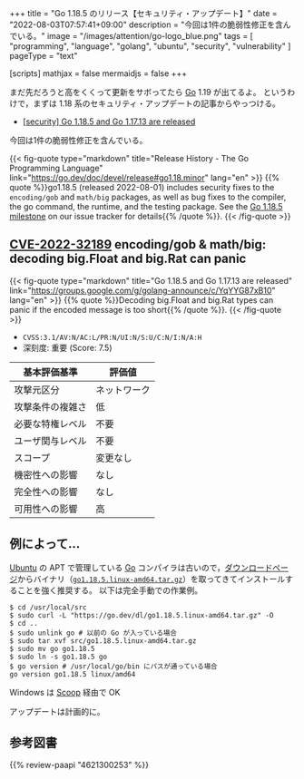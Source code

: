 +++
title = "Go 1.18.5 のリリース【セキュリティ・アップデート】"
date =  "2022-08-03T07:57:41+09:00"
description = "今回は1件の脆弱性修正を含んでいる。"
image = "/images/attention/go-logo_blue.png"
tags  = [ "programming", "language", "golang", "ubuntu", "security", "vulnerability" ]
pageType = "text"

[scripts]
  mathjax = false
  mermaidjs = false
+++

まだ先だろうと高をくくって更新をサボってたら [Go] 1.19 が出てるよ。
というわけで，まずは 1.18 系のセキュリティ・アップデートの記事からやっつける。

- [[security] Go 1.18.5 and Go 1.17.13 are released](https://groups.google.com/g/golang-announce/c/YqYYG87xB10)

今回は1件の脆弱性修正を含んでいる。

{{< fig-quote type="markdown" title="Release History - The Go Programming Language" link="https://go.dev/doc/devel/release#go1.18.minor" lang="en" >}}
{{% quote %}}go1.18.5 (released 2022-08-01) includes security fixes to the `encoding/gob` and `math/big` packages, as well as bug fixes to the compiler, the go command, the runtime, and the testing package. See the [Go 1.18.5 milestone](https://github.com/golang/go/issues?q=milestone%3AGo1.18.5+label%3ACherryPickApproved) on our issue tracker for details{{% /quote %}}.
{{< /fig-quote >}}

## [CVE-2022-32189] encoding/gob & math/big: decoding big.Float and big.Rat can panic

{{< fig-quote type="markdown" title="Go 1.18.5 and Go 1.17.13 are released" link="https://groups.google.com/g/golang-announce/c/YqYYG87xB10" lang="en" >}}
{{% quote %}}Decoding big.Float and big.Rat types can panic if the encoded message is too short{{% /quote %}}.
{{< /fig-quote >}}

- `CVSS:3.1/AV:N/AC:L/PR:N/UI:N/S:U/C:N/I:N/A:H`
- 深刻度: 重要 (Score: 7.5)

| 基本評価基準 | 評価値 |
|--------|-------|
| 攻撃元区分 | ネットワーク |
| 攻撃条件の複雑さ | 低 |
| 必要な特権レベル | 不要 |
| ユーザ関与レベル | 不要 |
| スコープ | 変更なし |
| 機密性への影響 | なし |
| 完全性への影響 | なし |
| 可用性への影響 | 高 |

## 例によって...

[Ubuntu] の APT で管理している [Go] コンパイラは古いので，[ダウンロードページ](https://go.dev/dl/ "Downloads - go.dev")からバイナリ（[`go1.18.5.linux-amd64.tar.gz`](https://go.dev/dl/go1.18.5.linux-amd64.tar.gz)）を取ってきてインストールすることを強く推奨する。
以下は完全手動での作業例。

```text
$ cd /usr/local/src
$ sudo curl -L "https://go.dev/dl/go1.18.5.linux-amd64.tar.gz" -O
$ cd ..
$ sudo unlink go # 以前の Go が入っている場合
$ sudo tar xvf src/go1.18.5.linux-amd64.tar.gz
$ sudo mv go go1.18.5
$ sudo ln -s go1.18.5 go
$ go version # /usr/local/go/bin にパスが通っている場合
go version go1.18.5 linux/amd64
```

Windows は [Scoop] 経由で OK

アップデートは計画的に。

[Go]: https://go.dev/
[Ubuntu]: https://www.ubuntu.com/ "The leading operating system for PCs, IoT devices, servers and the cloud | Ubuntu"
[Scoop]: https://scoop.sh/
[CVE-2022-32189]: https://nvd.nist.gov/vuln/detail/CVE-2022-32189

## 参考図書

{{% review-paapi "4621300253" %}} <!-- プログラミング言語Go -->

